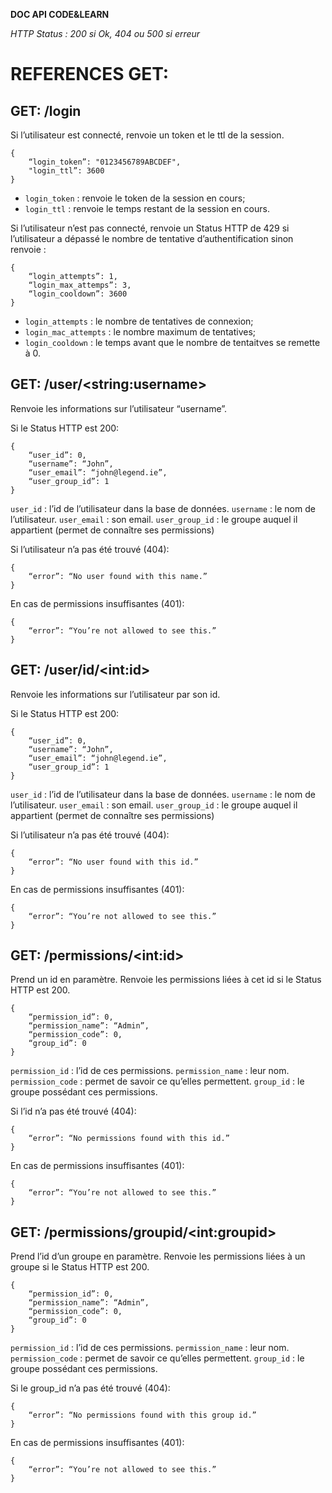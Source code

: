 **DOC API CODE&LEARN**



*HTTP Status : 200 si Ok, 404 ou 500 si erreur*


# REFERENCES GET:


## GET: /login

Si l’utilisateur est connecté, renvoie un token et le ttl de la session.

    {
		“login_token”: "0123456789ABCDEF",
		"login_ttl”: 3600
	}

* `login_token` : renvoie le token de la session en cours;
* `login_ttl` : renvoie le temps restant de la session en cours.

Si l’utilisateur n’est pas connecté, renvoie un Status HTTP de 429 si l’utilisateur a dépassé le nombre de tentative d’authentification sinon renvoie :

    {
		“login_attempts”: 1,
		“login_max_attemps”: 3,
		“login_cooldown”: 3600
	}

* `login_attempts` : le nombre de tentatives de connexion;
* `login_mac_attempts` : le nombre maximum de tentatives;
* `login_cooldown` : le temps avant que le nombre de tentaitves se remette à 0.

## GET: /user/&lt;string:username&gt;

Renvoie les informations sur l’utilisateur “username”.

Si le Status HTTP est 200:

	{
		“user_id”: 0,
		“username”: “John”,
		“user_email”: “john@legend.ie”,
		“user_group_id”: 1
	}

`user_id` : l’id de l’utilisateur dans la base de données.
`username` : le nom de l’utilisateur.
`user_email` : son email.
`user_group_id` : le groupe auquel il appartient (permet de connaître ses permissions)

Si l’utilisateur n’a pas été trouvé (404):

	{
		“error”: “No user found with this name.”
	}

En cas de permissions insuffisantes (401):

	{
		“error”: “You’re not allowed to see this.”
	}


## GET: /user/id/&lt;int:id&gt;

Renvoie les informations sur l’utilisateur par son id.

Si le Status HTTP est 200:

	{
		“user_id”: 0,
		“username”: “John”,
		“user_email”: “john@legend.ie”,
		“user_group_id”: 1
	}

`user_id` : l’id de l’utilisateur dans la base de données.
`username` : le nom de l’utilisateur.
`user_email` : son email.
`user_group_id` : le groupe auquel il appartient (permet de connaître ses permissions)

Si l’utilisateur n’a pas été trouvé (404):

	{
		“error”: “No user found with this id.”
	}

En cas de permissions insuffisantes (401):

	{
		“error”: “You’re not allowed to see this.”
	}

## GET: /permissions/&lt;int:id&gt;

Prend un id en paramètre. Renvoie les permissions liées à cet id si le Status HTTP est 200.

	{
		“permission_id”: 0,
		“permission_name”: “Admin”,
		“permission_code”: 0,
		“group_id”: 0
	}

`permission_id` : l’id de ces permissions.
`permission_name` : leur nom.
`permission_code` : permet de savoir ce qu’elles permettent.
`group_id` : le groupe possédant ces permissions.

Si l’id n’a pas été trouvé (404):

	{
		“error”: “No permissions found with this id.”
	}

En cas de permissions insuffisantes (401):

	{
		“error”: “You’re not allowed to see this.”
	}

## GET: /permissions/groupid/&lt;int:groupid&gt;

Prend l’id d’un groupe en paramètre. Renvoie les permissions liées à un groupe si le Status HTTP est 200.

	{
		“permission_id”: 0,
		“permission_name”: “Admin”,
		“permission_code”: 0,
		“group_id”: 0
	}

`permission_id` : l’id de ces permissions.
`permission_name` : leur nom.
`permission_code` : permet de savoir ce qu’elles permettent.
`group_id` : le groupe possédant ces permissions.

Si le group_id n’a pas été trouvé (404):

	{
		“error”: “No permissions found with this group id.”
	}

En cas de permissions insuffisantes (401):

	{
		“error”: “You’re not allowed to see this.”
	}


